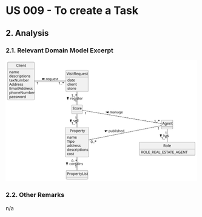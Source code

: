 # US 009 - To create a Task 

## 2. Analysis

### 2.1. Relevant Domain Model Excerpt 

![Domain Model](svg/us009-domain-model.svg)

### 2.2. Other Remarks

n/a